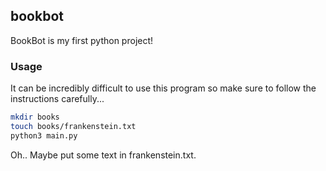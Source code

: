 ## bookbot

BookBot is my first python project!

### Usage
It can be incredibly difficult to use this program so make sure to follow the instructions carefully...

```bash
mkdir books
touch books/frankenstein.txt
python3 main.py
```

Oh.. Maybe put some text in frankenstein.txt.